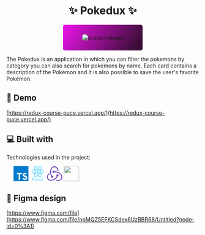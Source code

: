 <h1 align="center" id="title">✨ Pokedux ✨</h1>

<p align="center">
<div style=" width: 100%;">
<div  style="border-radius: 5px; margin: auto; padding: 25px 50px; width: fit-content; background: linear-gradient(123.56deg, #E013DE 7.15%, #3C0D38 90.94%)">
<img style="border-radius: 5px" src="https://github.com/YamilkaHC/Redux-course/blob/main/public/assets/gif.gif?raw=true" alt="project-image">
</div>
</div>
</p>

<p id="description">The Pokedux is an application in which you can filter the pokemons by category you can also search for pokemons by name. Each card contains a description of the Pokémon and it is also possible to save the user's favorite Pokémon.</p>

<h2>🚀 Demo</h2>

[https://redux-course-puce.vercel.app/](https://redux-course-puce.vercel.app/)

  
  
<h2>💻 Built with</h2>

Technologies used in the project:

<div style="padding-bottom: 30px">
 <img style="margin-left: 18px;" src="https://raw.githubusercontent.com/devicons/devicon/master/icons/typescript/typescript-original.svg" alt="typescript" width="40" height="40">
    
<img src="https://raw.githubusercontent.com/devicons/devicon/master/icons/react/react-original-wordmark.svg" alt="react" width="40" height="40">
    
<img src="https://raw.githubusercontent.com/devicons/devicon/master/icons/redux/redux-original.svg" alt="redux" width="40" height="40">
    
<img src="https://cdn.jsdelivr.net/gh/devicons/devicon/icons/materialui/materialui-original.svg" width="40" height="40">
<div>


<h2>🎨 Figma design</h2>

[https://www.figma.com/file](https://www.figma.com/file/npMQZ5EFKCSdex6UzBBR68/Untitled?node-id=0%3A1)

